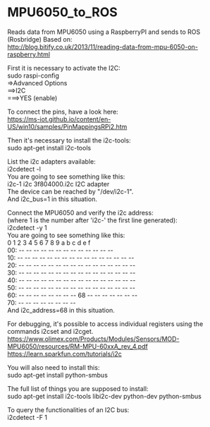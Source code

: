 # MPU6050_to_ROS
Reads data from MPU6050 using a RaspberryPI and sends to ROS (Rosbridge)
Based on:  
http://blog.bitify.co.uk/2013/11/reading-data-from-mpu-6050-on-raspberry.html  

First it is necessary to activate the I2C:  
sudo raspi-config  
=>Advanced Options  
==>I2C  
===>YES (enable)  

To connect the pins, have a look here:  
https://ms-iot.github.io/content/en-US/win10/samples/PinMappingsRPi2.htm  

Then it's necessary to install the i2c-tools:  
sudo apt-get install i2c-tools  

List the i2c adapters available:  
i2cdetect -l  
You are going to see something like this:  
i2c-1	i2c       	3f804000.i2c                    	I2C adapter  
The device can be reached by "/dev/i2c-1".  
And i2c_bus=1 in this situation.  

Connect the MPU6050 and verify the i2c address:  
(where 1 is the number after 'i2c-' the first line generated):  
i2cdetect -y 1  
You are going to see something like this:  
     0  1  2  3  4  5  6  7  8  9  a  b  c  d  e  f  
00:          -- -- -- -- -- -- -- -- -- -- -- -- --  
10: -- -- -- -- -- -- -- -- -- -- -- -- -- -- -- --  
20: -- -- -- -- -- -- -- -- -- -- -- -- -- -- -- --  
30: -- -- -- -- -- -- -- -- -- -- -- -- -- -- -- --  
40: -- -- -- -- -- -- -- -- -- -- -- -- -- -- -- --  
50: -- -- -- -- -- -- -- -- -- -- -- -- -- -- -- --  
60: -- -- -- -- -- -- -- -- 68 -- -- -- -- -- -- --  
70: -- -- -- -- -- -- -- --  
And i2c_address=68 in this situation.  

For debugging, it's possible to access individual registers using the commands i2cset and i2cget.  
https://www.olimex.com/Products/Modules/Sensors/MOD-MPU6050/resources/RM-MPU-60xxA_rev_4.pdf  
https://learn.sparkfun.com/tutorials/i2c  

You will also need to install this:  
sudo apt-get install python-smbus  

The full list of things you are supposed to install:  
sudo apt-get install i2c-tools libi2c-dev python-dev python-smbus  

To query the functionalities of an  I2C  bus:  
i2cdetect -F 1  
